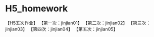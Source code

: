 # H5_homework
【H5五次作业】
	【第一次：jinjian01】
	【第二次：jinjian02】
	【第三次：jinjian03】
	【第四次：jinjian04】
	【第五次：jinjian05】
